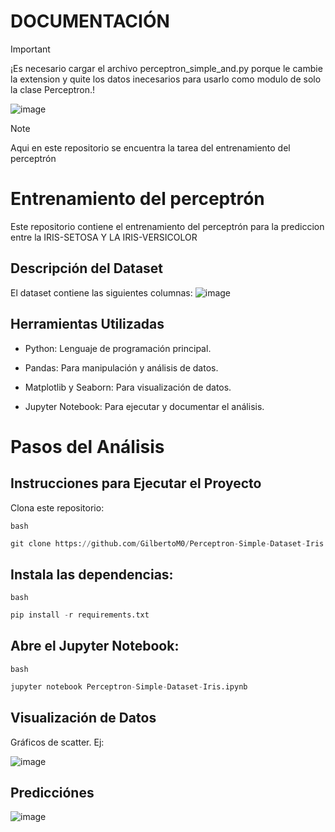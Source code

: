 # DOCUMENTACIÓN
> [!Important]
> ¡Es necesario cargar el archivo perceptron_simple_and.py porque le cambie la extension y quite los datos inecesarios para usarlo como modulo de solo la clase Perceptron.!

![image](https://github.com/user-attachments/assets/7422ceef-5e81-499e-a29f-8338a167710d)

> [!NOTE]
> Aqui en este repositorio se encuentra la tarea del entrenamiento del perceptrón


# Entrenamiento del perceptrón
Este repositorio contiene el entrenamiento del perceptrón para la prediccion entre la IRIS-SETOSA  Y LA IRIS-VERSICOLOR

## Descripción del Dataset
El dataset contiene las siguientes columnas:
![image](https://github.com/user-attachments/assets/4d790713-d7fc-46cb-9576-764f795143b0)


## Herramientas Utilizadas
- Python: Lenguaje de programación principal.

- Pandas: Para manipulación y análisis de datos.

- Matplotlib y Seaborn: Para visualización de datos.

- Jupyter Notebook: Para ejecutar y documentar el análisis.

# Pasos del Análisis
## Instrucciones para Ejecutar el Proyecto
Clona este repositorio:

`bash`
```python
git clone https://github.com/GilbertoM0/Perceptron-Simple-Dataset-Iris.git
```
## Instala las dependencias:

`bash`
```python
pip install -r requirements.txt
```

## Abre el Jupyter Notebook:
`bash`
```python
jupyter notebook Perceptron-Simple-Dataset-Iris.ipynb
```


##  Visualización de Datos
Gráficos de scatter.
Ej:

![image](https://github.com/user-attachments/assets/6d8ba603-4e21-4d91-a112-958ba89df7d1)

## Predicciónes
![image](https://github.com/user-attachments/assets/c81a9f05-0166-4bd9-8961-1d9faa89d969)

